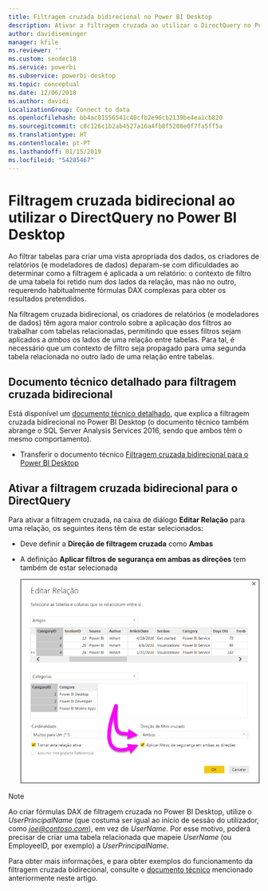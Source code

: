```yaml
---
title: Filtragem cruzada bidirecional no Power BI Desktop
description: Ativar a filtragem cruzada ao utilizar o DirectQuery no Power BI Desktop
author: davidiseminger
manager: kfile
ms.reviewer: ''
ms.custom: seodec18
ms.service: powerbi
ms.subservice: powerbi-desktop
ms.topic: conceptual
ms.date: 12/06/2018
ms.author: davidi
LocalizationGroup: Connect to data
ms.openlocfilehash: bb4ac81556541c40cfb2e96cb2139be4ea1cb820
ms.sourcegitcommit: c8c126c1b2ab4527a16a4fb8f5208e0f7fa5ff5a
ms.translationtype: HT
ms.contentlocale: pt-PT
ms.lasthandoff: 01/15/2019
ms.locfileid: "54285467"
---
```

# <a name="bidirectional-cross-filtering-using-directquery-in-power-bi-desktop"></a>Filtragem cruzada bidirecional ao utilizar o DirectQuery no Power BI Desktop

Ao filtrar tabelas para criar uma vista apropriada dos dados, os criadores de relatórios (e modeladores de dados) deparam-se com dificuldades ao determinar como a filtragem é aplicada a um relatório: o contexto de filtro de uma tabela foi retido num dos lados da relação, mas não no outro, requerendo habitualmente fórmulas DAX complexas para obter os resultados pretendidos.

Na filtragem cruzada bidirecional, os criadores de relatórios (e modeladores de dados) têm agora maior controlo sobre a aplicação dos filtros ao trabalhar com tabelas relacionadas, permitindo que esses filtros sejam aplicados a *ambos* os lados de uma relação entre tabelas. Para tal, é necessário que um contexto de filtro seja propagado para uma segunda tabela relacionada no outro lado de uma relação entre tabelas.

## <a name="detailed-whitepaper-for-bidirectional-cross-filtering"></a>Documento técnico detalhado para filtragem cruzada bidirecional
Está disponível um [documento técnico detalhado](http://download.microsoft.com/download/2/7/8/2782DF95-3E0D-40CD-BFC8-749A2882E109/Bidirectional%20cross-filtering%20in%20Analysis%20Services%202016%20and%20Power%20BI.docx), que explica a filtragem cruzada bidirecional no Power BI Desktop (o documento técnico também abrange o SQL Server Analysis Services 2016, sendo que ambos têm o mesmo comportamento).

* Transferir o documento técnico [Filtragem cruzada bidirecional para o Power BI Desktop](http://download.microsoft.com/download/2/7/8/2782DF95-3E0D-40CD-BFC8-749A2882E109/Bidirectional%20cross-filtering%20in%20Analysis%20Services%202016%20and%20Power%20BI.docx)

## <a name="enabling-bidirectional-cross-filtering-for-directquery"></a>Ativar a filtragem cruzada bidirecional para o DirectQuery

Para ativar a filtragem cruzada, na caixa de diálogo **Editar Relação** para uma relação, os seguintes itens têm de estar selecionados:

* Deve definir a **Direção de filtragem cruzada** como **Ambas**
* A definição **Aplicar filtros de segurança em ambas as direções** tem também de estar selecionada

  ![](media/desktop-bidirectional-filtering/bidirectional-filtering_2.png)

> [!NOTE]
> Ao criar fórmulas DAX de filtragem cruzada no Power BI Desktop, utilize o *UserPrincipalName* (que costuma ser igual ao início de sessão do utilizador, como <em>joe@contoso.com</em>), em vez de *UserName*. Por esse motivo, poderá precisar de criar uma tabela relacionada que mapeie *UserName* (ou EmployeeID, por exemplo) a *UserPrincipalName*.

Para obter mais informações, e para obter exemplos do funcionamento da filtragem cruzada bidirecional, consulte o [documento técnico](http://download.microsoft.com/download/2/7/8/2782DF95-3E0D-40CD-BFC8-749A2882E109/Bidirectional%20cross-filtering%20in%20Analysis%20Services%202016%20and%20Power%20BI.docx) mencionado anteriormente neste artigo.

